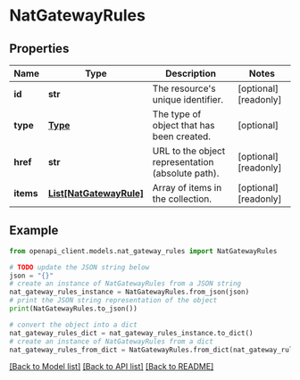# NatGatewayRules


## Properties

Name | Type | Description | Notes
------------ | ------------- | ------------- | -------------
**id** | **str** | The resource&#39;s unique identifier. | [optional] [readonly] 
**type** | [**Type**](Type.md) | The type of object that has been created. | [optional] 
**href** | **str** | URL to the object representation (absolute path). | [optional] [readonly] 
**items** | [**List[NatGatewayRule]**](NatGatewayRule.md) | Array of items in the collection. | [optional] [readonly] 

## Example

```python
from openapi_client.models.nat_gateway_rules import NatGatewayRules

# TODO update the JSON string below
json = "{}"
# create an instance of NatGatewayRules from a JSON string
nat_gateway_rules_instance = NatGatewayRules.from_json(json)
# print the JSON string representation of the object
print(NatGatewayRules.to_json())

# convert the object into a dict
nat_gateway_rules_dict = nat_gateway_rules_instance.to_dict()
# create an instance of NatGatewayRules from a dict
nat_gateway_rules_from_dict = NatGatewayRules.from_dict(nat_gateway_rules_dict)
```
[[Back to Model list]](../README.md#documentation-for-models) [[Back to API list]](../README.md#documentation-for-api-endpoints) [[Back to README]](../README.md)


